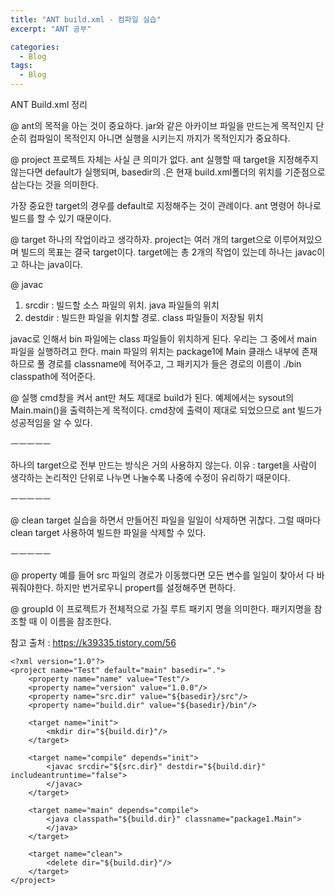 ```yaml
---
title: "ANT build.xml - 컴파일 실습"
excerpt: "ANT 공부"

categories:
  - Blog
tags:
  - Blog
---
```


ANT Build.xml 정리 

@ ant의 목적을 아는 것이 중요하다.
jar와 같은 아카이브 파일을 만드는게 목적인지
단순히 컴파일이 목적인지 아니면 실행을 시키는지 까지가 목적인지가 중요하다.

@ project
프로젝트 자체는 사실 큰 의미가 없다.
ant 실행할 때 target을 지정해주지 않는다면 default가 실행되며,
basedir의 .은 현재 build.xml폴더의 위치를 기준점으로 삼는다는 것을 의미한다.

가장 중요한 target의 경우를 default로 지정해주는 것이 관례이다.
ant 명령어 하나로 빌드를 할 수 있기 때문이다.

@ target
하나의 작업이라고 생각하자.
project는 여러 개의 target으로 이루어져있으며 빌드의 목표는 결국 target이다.
target에는 총 2개의 작업이 있는데 하나는 javac이고 하나는 java이다.

@ javac
1. srcdir  : 빌드할 소스 파일의 위치. java 파일들의 위치
2. destdir : 빌드한 파일을 위치할 경로. class 파일들이 저장될 위치

javac로 인해서 bin 파일에는 class 파일들이 위치하게 된다. 
우리는 그 중에서 main 파일을 실행하려고 한다.
main 파일의 위치는 package1에 Main 클래스 내부에 존재하므로 풀 경로를 classname에 적어주고,
그 패키지가 들은 경로의 이름이 ./bin classpath에 적어준다.

@ 실행
cmd창을 켜서 ant만 쳐도 제대로 build가 된다. 
예제에서는 sysout의 Main.main()을 출력하는게 목적이다.
cmd창에 출력이 제대로 되었으므로 ant 빌드가 성공적임을 알 수 있다.

ㅡㅡㅡㅡㅡ

하나의 target으로 전부 만드는 방식은 거의 사용하지 않는다.
이유 : target을 사람이 생각하는 논리적인 단위로 나누면 나눌수록 나중에 수정이 유리하기 때문이다.

ㅡㅡㅡㅡㅡ

@ clean target
실습을 하면서 만들어진 파일을 일일이 삭제하면 귀찮다.
그럴 때마다 clean target 사용하여 빌드한 파일을 삭제할 수 있다.

ㅡㅡㅡㅡㅡ

@ property
예를 들어 src 파일의 경로가 이동했다면
모든 변수를 일일이 찾아서 다 바꿔줘야한다.
하지만 번거로우니 propert를 설정해주면 편하다.

@ groupId
이 프로젝트가 전체적으로 가질 루트 패키지 명을 의미한다. 
패키지명을 참조할 때 이 이름을 참조한다.

참고 출처 : https://k39335.tistory.com/56

```
<?xml version="1.0"?>
<project name="Test" default="main" basedir=".">
    <property name="name" value="Test"/>
    <property name="version" value="1.0.0"/>
    <property name="src.dir" value="${basedir}/src"/>
    <property name="build.dir" value="${basedir}/bin"/>

    <target name="init">
        <mkdir dir="${build.dir}"/>
    </target>

    <target name="compile" depends="init">
        <javac srcdir="${src.dir}" destdir="${build.dir}" includeantruntime="false">
        </javac>
    </target>

    <target name="main" depends="compile">
        <java classpath="${build.dir}" classname="package1.Main">
        </java>
    </target>

    <target name="clean">
        <delete dir="${build.dir}"/>
    </target>
</project>
```

